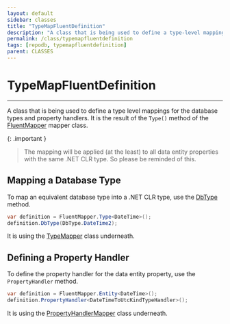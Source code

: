 ```yaml
---
layout: default
sidebar: classes
title: "TypeMapFluentDefinition"
description: "A class that is being used to define a type-level mappings (i.e.: DB Type and Property Handler)."
permalink: /class/typemapfluentdefinition
tags: [repodb, typemapfluentdefinition]
parent: CLASSES
---
```


# TypeMapFluentDefinition

---

A class that is being used to define a type level mappings for the database types and property handlers. It is the result of the `Type()` method of the [FluentMapper](/mapper/fluentmapper) mapper class.

{: .important }
> The mapping will be applied (at the least) to all data entity properties with the same .NET CLR type. So please be reminded of this.

## Mapping a Database Type

To map an equivalent database type into a .NET CLR type, use the [DbType](https://learn.microsoft.com/en-us/dotnet/api/system.data.dbtype?view=net-6.0) method.

```csharp
var definition = FluentMapper.Type<DateTime>();
definition.DbType(DbType.DateTime2);
```

It is using the [TypeMapper](/mapper/typemapper) class underneath.

## Defining a Property Handler

To define the property handler for the data entity property, use the `PropertyHandler` method.

```csharp
var definition = FluentMapper.Entity<DateTime>();
definition.PropertyHandler<DateTimeToUtcKindTypeHandler>();
```

It is using the [PropertyHandlerMapper](/mapper/propertyhandlermapper) class underneath.